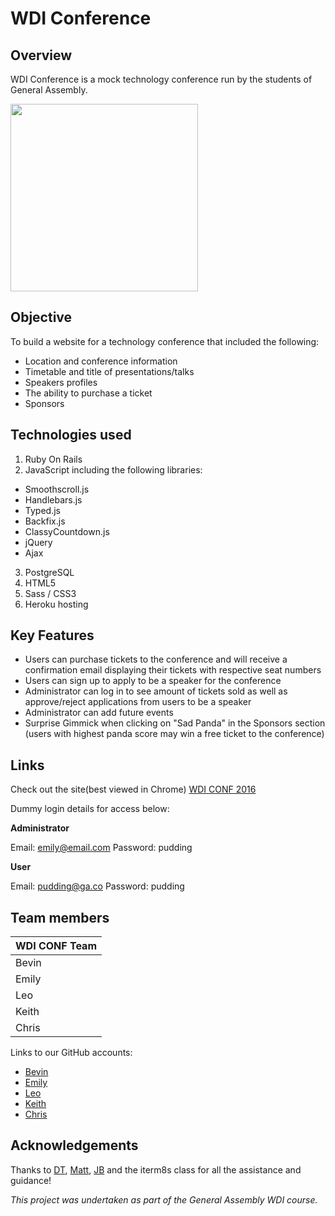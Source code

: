 # WDI Conference

## Overview

WDI Conference is a mock technology conference run by the students of General Assembly.

<img src="http://i.imgur.com/GkFvpnI.png" width="300">

## Objective

To build a website for a technology conference that included the following:
- Location and conference information
- Timetable and title of presentations/talks
- Speakers profiles
- The ability to purchase a ticket
- Sponsors

## Technologies used

1. Ruby On Rails
2. JavaScript including the following libraries:
  - Smoothscroll.js
  - Handlebars.js
  - Typed.js
  - Backfix.js
  - ClassyCountdown.js
  - jQuery
  - Ajax
3. PostgreSQL
4. HTML5
5. Sass / CSS3
6. Heroku hosting


## Key Features

- Users can purchase tickets to the conference and will receive a confirmation email displaying their tickets with respective seat numbers
- Users can sign up to apply to be a speaker for the conference
- Administrator can log in to see amount of tickets sold as well as approve/reject applications from users to be a speaker
- Administrator can add future events
- Surprise Gimmick when clicking on "Sad Panda" in the Sponsors section (users with highest panda score may win a free ticket to the conference)

## Links

Check out the site(best viewed in Chrome) [WDI CONF 2016](https://code-play-wdi-conference.herokuapp.com/)

Dummy login details for access below:

**Administrator**

Email: emily@email.com
Password: pudding

**User**

Email: pudding@ga.co
Password: pudding

## Team members

| WDI CONF Team |
| ------------- |
| Bevin         |
| Emily         |
| Leo           |
| Keith         |
| Chris         |


Links to our GitHub accounts:
- [Bevin](https://github.com/bevieboo)
- [Emily](https://github.com/EmilyBie)
- [Leo](https://github.com/YehongYou)
- [Keith](https://github.com/keitheous)
- [Chris](https://github.com/hanernlee)


## Acknowledgements

Thanks to [DT](https://github.com/epoch), [Matt](https://github.com/mattswann), [JB](https://github.com/bairstow) and the iterm8s class for all the assistance and guidance!

*This project was undertaken as part of the General Assembly WDI course.*
